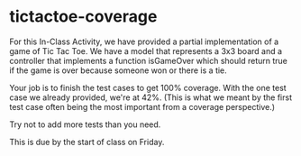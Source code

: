 # tictactoe-coverage

For this In-Class Activity, we have provided a partial implementation of a game of Tic Tac Toe. We have a model that represents a 3x3 board and a controller that implements a function isGameOver which should return true if the game is over because someone won or there is a tie. 

Your job is to finish the test cases to get 100% coverage. With the one test case we already provided, we're at 42%. (This is what we meant by the first test case often being the most important from a coverage perspective.)

Try not to add more tests than you need.

This is due by the start of class on Friday.